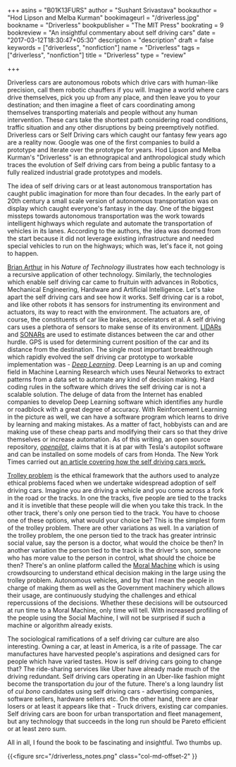 +++
asins = "B01K13FURS"
author = "Sushant Srivastava"
bookauthor = "Hod Lipson and Melba Kurman"
bookimageurl = "/driverless.jpg"
bookname = "Driverless"
bookpublisher = "The MIT Press"
bookrating = 9
bookreview = "An insightful commentary about self driving cars"
date = "2017-03-12T18:30:47+05:30"
description = "description"
draft = false
keywords = ["driverless", "nonfiction"]
name = "Driverless"
tags = ["driverless", "nonfiction"]
title = "Driverless"
type = "review"

+++


Driverless cars are autonomous robots which drive cars with human-like precision, call them robotic chauffers if you will.
Imagine a world where cars drive themselves, pick you up from any place, and then leave you to your
destination; and then imagine a fleet of cars coordinating among themselves transporting materials and people
without any human intervention. These cars take the shortest path considering road conditions, traffic situation and any other
disruptions by being preemptively notified. Driverless cars or Self Driving cars which caught our fantasy few years ago are a reality now.
Google was one of the first companies to build a prototype and iterate over the prototype
for years. Hod Lipson and Melba Kurman's "Driverless" is an ethnograpical and anthropological study which traces the evolution of Self driving cars from being a public fantasy to a fully realized industrial grade prototypes and models.

The idea of self driving cars or at least autonomous transportation has caught public imagination for more than four decades.
In the early part of 20th century a small scale version of autonomous transportation was on display which caught everyone's fantasy in the day.
One of the biggest missteps towards autonomous transportation was the work towards intelligent highways which regulate and automate the transportation
of vehicles in its lanes. According to the authors, the idea was doomed from the start because it did not
leverage existing infrastructure and needed special vehicles to run on the highways; which was, let's face it,
not going to happen.


[Brian Arthur](https://en.wikiquote.org/wiki/W._Brian_Arthur) in his *Nature of Technology* illustrates how each technology is a recursive application of other technology.
Similarly, the technologies which enable self driving car came to fruituin with advances in Robotics, Mechanical Engineering, Hardware and Artificial Intelligence.
Let's take apart the self driving cars and see how it works. Self driving car is a robot, and like other
robots it has sensors for instrumenting its environment and actuators, its way to react with the environment.
The actuators are, of course, the constituents of car like brakes, accelerators et al. A self driving cars uses
a plethora of sensors to make sense of its environment. [LIDARs](https://en.wikipedia.org/wiki/Lidar) and [SONARs](https://en.wikipedia.org/wiki/Sonar) are used to estimate distances
between the car and other hurdle. GPS is used for determining current position of the car and its distance from the destination. The single most important
breakthrough which rapidly evolved the self driving car prototype to workable implementation was - [*Deep Learning*](https://en.wikipedia.org/wiki/Deep_learning). Deep Learning is
an up and coming field in Machine Learning Research which uses Neural Networks to extract patterns from a data set to automate any kind of decision making.
Hard coding rules in the software which drives the self driving car is not a scalable solution. The deluge of data from the Internet has enabled companies to develop
Deep Learning software which identifies any hurdle or roadblock with a great degree of accuracy. With Reinforcement Learning in the picture as well, we can have a software
program which learns to drive by learning and making mistakes. As a matter of fact, hobbyists can and are making use of these cheap parts and modifying their cars so that
they drive themselves or increase automation. As of this writing, an open source repository, [*openpilot*](https://github.com/commaai/openpilot), claims that it is at par
with Tesla's autopilot software and can be installed on some models of cars from Honda. The New York Times carried out [an article covering how the self driving cars work.](http://www.nytimes.com/interactive/2016/12/14/technology/how-self-driving-cars-work.html)



[Trolley problem](https://en.wikipedia.org/wiki/Trolley_problem) is the ethical framework that the authors used to
analyze ethical problems faced when we undertake widespread adoption of self driving cars. Imagine you are driving
a vehicle and you come across a fork in the road or the tracks. In one the tracks, five people are tied to the
tracks and it is invetible that these people will die when you take this track. In the other track, there's only
one person tied to the track. You have to choose one of these options, what would your choice be? This is the simplest form of the trolley problem. There are other variations as well. In a variation of the trolley problem,
the one person tied to the track has greater intrinsic social value, say the person is a doctor, what would the
choice be then? In another variation the person tied to the track is the driver's son, someone who has more
value to the person in control, what should the choice be then? There's an online platform called the [Moral Machine](http://moralmachine.mit.edu/) which is using crowdsourcing to understand ethical decision making in the large
using the trolley problem. Autonomous vehicles, and by that I mean the people in charge of making them as well
as the Government machinery which allows their usage, are continuously studying the challenges and ethical
repercussions of the decisions. Whether these decisions will be outsourced at run time to a Moral Machine, only time will tell. With increased profiling of the people using the Social Machine, I will not be surprised if such a machine or algorithm already exists.


The sociological ramifications of a self driving car culture are also interesting. Owning a car, at least in America, is a rite of passage. The car manufactures have harvested people's aspirations and designed cars for
people which have varied tastes. How is self driving cars going to change that? The ride-sharing services
like Uber have already made much of the driving redundant. Self driving cars operating in an Uber-like fashion
might become the transportation du jour of the future. There's a long laundry list of *cui bono* candidates using self driving cars - advertising companies, software sellers, hardware sellers etc. On the other hand, there are clear losers or at least it appears like that - Truck drivers, existing car companies. Self driving cars are boon for urban transportation and fleet management, but any technology that succeeds in the long run should be Pareto efficient or at least zero sum.

All in all, I found the book to be fascinating and insightful. Two thumbs up.

{{<figure src="/driverless_notes.png" class="col-md-offset-2" }}
